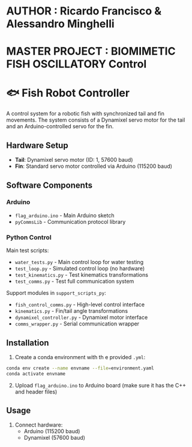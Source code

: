 # AUTHOR : Ricardo Francisco & Alessandro Minghelli
# MASTER PROJECT : BIOMIMETIC FISH OSCILLATORY Control

# 🐟 Fish Robot Controller

A control system for a robotic fish with synchronized tail and fin movements. The system consists of a Dynamixel servo motor for the tail and an Arduino-controlled servo for the fin.

## Hardware Setup

- **Tail**: Dynamixel servo motor (ID: 1, 57600 baud)
- **Fin**: Standard servo motor controlled via Arduino (115200 baud)

## Software Components

### Arduino
- `flag_arduino.ino` - Main Arduino sketch
- `pyCommsLib` - Communication protocol library

### Python Control
Main test scripts:
- `water_tests.py` - Main control loop for water testing
- `test_loop.py` - Simulated control loop (no hardware)
- `test_kinematics.py` - Test kinematics transformations
- `test_comms.py` - Test full communication system

Support modules in `support_scripts_py`:
- `fish_control_comms.py` - High-level control interface  
- `kinematics.py` - Fin/tail angle transformations
- `dynamixel_controller.py` - Dynamixel motor interface
- `comms_wrapper.py` - Serial communication wrapper


## Installation

1. Create a conda environment with th e provided `.yml`:
```sh
conda env create --name envname --file=environment.yaml
conda activate envname
```

2. Upload `flag_arduino.ino` to Arduino board (make sure it has the C++ and header files)

## Usage

1. Connect hardware:
   - Arduino (115200 baud)
   - Dynamixel (57600 baud)

